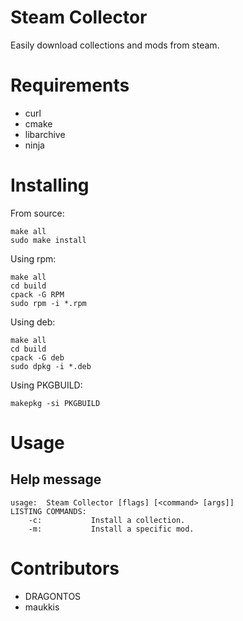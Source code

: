 # Steam Collector

Easily download collections and mods from steam.

# Requirements

- curl
- cmake
- libarchive
- ninja

# Installing

From source:

```
make all
sudo make install
```

Using rpm:

```
make all
cd build
cpack -G RPM
sudo rpm -i *.rpm
```

Using deb:

```
make all
cd build
cpack -G deb
sudo dpkg -i *.deb
```

Using PKGBUILD:

```
makepkg -si PKGBUILD
```

# Usage

## Help message

```
usage:  Steam Collector [flags] [<command> [args]]
LISTING COMMANDS:
    -c:           Install a collection.
    -m:           Install a specific mod.
```

# Contributors

- DRAGONTOS
- maukkis
